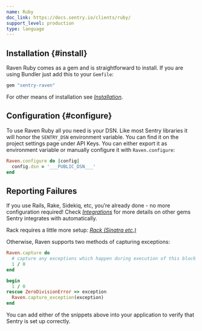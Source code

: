```yaml
---
name: Ruby
doc_link: https://docs.sentry.io/clients/ruby/
support_level: production
type: language
---
```


## Installation {#install}

Raven Ruby comes as a gem and is straightforward to install. If you are using Bundler just add this to your `Gemfile`:

```ruby
gem "sentry-raven"
```

For other means of installation see [_Installation_](/clients/ruby/install/).

## Configuration {#configure}

To use Raven Ruby all you need is your DSN. Like most Sentry libraries it will honor the `SENTRY_DSN` environment variable. You can find it on the project settings page under API Keys. You can either export it as environment variable or manually configure it with `Raven.configure`:

```ruby
Raven.configure do |config|
  config.dsn = '___PUBLIC_DSN___'
end
```

## Reporting Failures

If you use Rails, Rake, Sidekiq, etc, you’re already done - no more configuration required! Check [_Integrations_](/clients/ruby/integrations/) for more details on other gems Sentry integrates with automatically.

Rack requires a little more setup: [_Rack (Sinatra etc.)_](/clients/ruby/integrations/#rack-sinatra-etc)

Otherwise, Raven supports two methods of capturing exceptions:

```ruby
Raven.capture do
  # capture any exceptions which happen during execution of this block
  1 / 0
end

begin
  1 / 0
rescue ZeroDivisionError => exception
  Raven.capture_exception(exception)
end
```

You can add either of the snippets above into your application to verify that Sentry is set up correctly.
